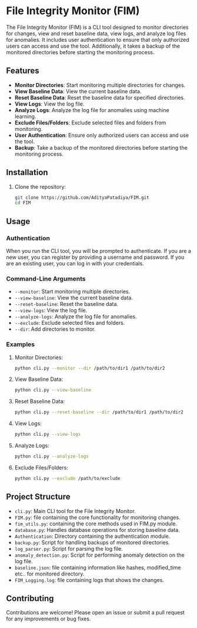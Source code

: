 # File Integrity Monitor (FIM)

The File Integrity Monitor (FIM) is a CLI tool designed to monitor directories for changes, view and reset baseline data, view logs, and analyze log files for anomalies. It includes user authentication to ensure that only authorized users can access and use the tool. Additionally, it takes a backup of the monitored directories before starting the monitoring process.

## Features

- **Monitor Directories**: Start monitoring multiple directories for changes.
- **View Baseline Data**: View the current baseline data.
- **Reset Baseline Data**: Reset the baseline data for specified directories.
- **View Logs**: View the log file.
- **Analyze Logs**: Analyze the log file for anomalies using machine learning.
- **Exclude Files/Folders**: Exclude selected files and folders from monitoring.
- **User Authentication**: Ensure only authorized users can access and use the tool.
- **Backup**: Take a backup of the monitored directories before starting the monitoring process.

## Installation

1. Clone the repository:
    ```sh
    git clone https://github.com/AdityaPatadiya/FIM.git
    cd FIM
    ```
## Usage
### Authentication
When you run the CLI tool, you will be prompted to authenticate. If you are a new user, you can register by providing a username and password. If you are an existing user, you can log in with your credentials.

### Command-Line Arguments
* `--monitor`: Start monitoring multiple directories.
* `--view-baseline`: View the current baseline data.
* `--reset-baseline`: Reset the baseline data.
* `--view-logs`: View the log file.
* `--analyze-logs`: Analyze the log file for anomalies.
* `--exclude`: Exclude selected files and folders.
* `--dir`: Add directories to monitor.

### Examples
1. Monitor Directories:
    ```sh
    python cli.py --monitor --dir /path/to/dir1 /path/to/dir2
    ```
2. View Baseline Data:
    ```sh
    python cli.py --view-baseline
    ```
3. Reset Baseline Data:
    ```sh
    python cli.py --reset-baseline --dir /path/to/dir1 /path/to/dir2
    ```
4. View Logs:
    ```sh
    python cli.py --view-logs
    ```
5. Analyze Logs:
    ```sh
    python cli.py --analyze-logs
    ```
6. Exclude Files/Folders:
    ```sh
    python cli.py --exclude /path/to/exclude
    ```

## Project Structure
* `cli.py`: Main CLI tool for the File Integrity Monitor.
* `FIM.py`: file containing the core functionality for monitoring changes.
* `fim_utils.py`: containing the core methods used in FIM.py module.
* `database.py`: Handles database operations for storing baseline data.
* `Authentication`: Directory containing the authentication module.
* `backup.py`: Script for handling backups of monitored directories.
* `log_parser.py`: Script for parsing the log file.
* `anomaly_detection.py`: Script for performing anomaly detection on the log file.
* `baseline.json`: file containing information like hashes, modified_time etc.. for monitored directory.
* `FIM_Logging.log`: file containing logs that shows the changes.

## Contributing
Contributions are welcome! Please open an issue or submit a pull request for any improvements or bug fixes.
